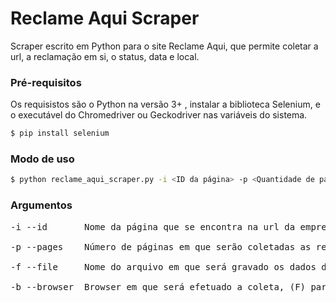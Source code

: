 # Reclame Aqui Scraper
Scraper escrito em Python para o site Reclame Aqui, que permite coletar a url, a reclamação em si, o status, data e local.

### Pré-requisitos

Os requisistos são o Python na versão 3+ , instalar a biblioteca Selenium, e o executável do Chromedriver ou Geckodriver nas variáveis do sistema.

```bash
$ pip install selenium
```
### Modo de uso

```bash
$ python reclame_aqui_scraper.py -i <ID da página> -p <Quantidade de páginas> -f <Nome do arquivo com os dados da coleta> -b <Browser para efetuar a coleta>
```
### Argumentos
<pre>
-i --id       Nome da página que se encontra na url da empresa no ReclameAqui. Ex.: "livraria-cultura" , "spotify", "magazine-luiza-loja-online" (inserir o nome sem aspas)

-p --pages    Número de páginas em que serão coletadas as reclamações. Ex.: '10' irá coletar reclamações da 10 primeiras páginas.

-f --file     Nome do arquivo em que será gravado os dados das reclamações.

-b --browser  Browser em que será efetuado a coleta, (F) para Firefox ou (C) para Chrome.
</pre>
